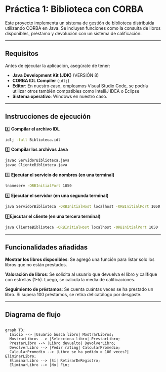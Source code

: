 
# Práctica 1: Biblioteca con CORBA  

Este proyecto implementa un sistema de gestión de biblioteca distribuida utilizando CORBA en Java. Se incluyen funciones como la consulta de libros disponibles, préstamo y devolución con un sistema de calificación.  

---

## Requisitos  
Antes de ejecutar la aplicación, asegúrate de tener:  
- **Java Development Kit (JDK)** (VERSIÓN 8) 
- **CORBA IDL Compiler** (`idlj`)  
- **Editor**: En nuestro caso, empleamos Visual Studio Code, se podría utilizar otros también compatibles como IntelliJ IDEA o Eclipse  
- **Sistema operativo**: Windows en nuestro caso. 

---

##  Instrucciones de ejecución  

1️⃣ **Compilar el archivo IDL**  
```sh
idlj -fall Biblioteca.idl
```

2️⃣ **Compilar los archivos Java**
```sh
javac ServidorBiblioteca.java
javac ClienteBiblioteca.java
```

3️⃣ **Ejecutar el servicio de nombres (en una terminal)**
```sh
tnameserv -ORBInitialPort 1050
```
4️⃣ **Ejecutar el servidor (en una segunda terminal)**
```sh
java ServidorBiblioteca -ORBInitialHost localhost -ORBInitialPort 1050
```

5️⃣**Ejecutar el cliente (en una tercera terminal)**
```sh
java ClienteBiblioteca -ORBInitialHost localhost -ORBInitialPort 1050
```

---

## Funcionalidades añadidas  

**Mostrar los libros disponibles**: Se agregó una función para listar solo los libros que no están prestados.  

**Valoración de libros**: Se solicita al usuario que devuelva el libro y califique con estrellas (1-5). Luego, se calcula la media de calificaciones.  

**Seguimiento de préstamos**: Se cuenta cuántas veces se ha prestado un libro. Si supera 100 préstamos, se retira del catálogo por desgaste.  


--- 


## Diagrama de flujo 

```mermaid

graph TD;
  Inicio --> |Usuario busca libro| MostrarLibros;
  MostrarLibros --> |Selecciona libro| PrestarLibro;
  PrestarLibro --> |Libro devuelto| DevolverLibro;
  DevolverLibro --> |Pedir rating| CalcularPromedio;
  CalcularPromedio --> |Libro se ha pedido > 100 veces?| EliminarLibro;
  EliminarLibro --> |Sí| RetirarDeRegistro;
  EliminarLibro --> |No| Fin;


```